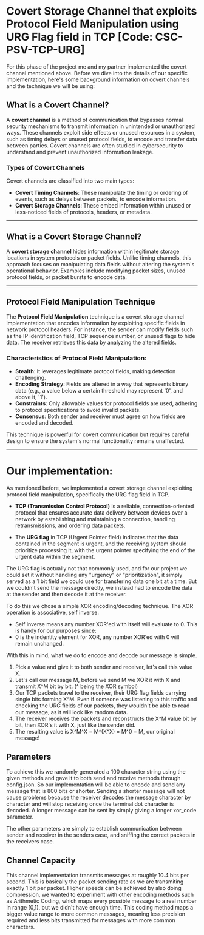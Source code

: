 # Covert Storage Channel that exploits Protocol Field Manipulation using URG Flag field in TCP [Code: CSC-PSV-TCP-URG]

For this phase of the project me and my partner implemented the covert channel mentioned above. Before we dive into the details of our specific implementation, here's some background information on covert channels and the technique we will be using:

## What is a Covert Channel?
A **covert channel** is a method of communication that bypasses normal security mechanisms to transmit information in unintended or unauthorized ways. These channels exploit side effects or unused resources in a system, such as timing delays or unused protocol fields, to encode and transfer data between parties. Covert channels are often studied in cybersecurity to understand and prevent unauthorized information leakage.

### Types of Covert Channels
Covert channels are classified into two main types:
- **Covert Timing Channels**: These manipulate the timing or ordering of events, such as delays between packets, to encode information.
- **Covert Storage Channels**: These embed information within unused or less-noticed fields of protocols, headers, or metadata.

---

## What is a Covert Storage Channel?
A **covert storage channel** hides information within legitimate storage locations in system protocols or packet fields. Unlike timing channels, this approach focuses on manipulating data fields without altering the system's operational behavior. Examples include modifying packet sizes, unused protocol fields, or packet bursts to encode data.

---

## Protocol Field Manipulation Technique
The **Protocol Field Manipulation** technique is a covert storage channel implementation that encodes information by exploiting specific fields in network protocol headers. For instance, the sender can modify fields such as the IP identification field, TCP sequence number, or unused flags to hide data. The receiver retrieves this data by analyzing the altered fields.

### Characteristics of Protocol Field Manipulation:
- **Stealth**: It leverages legitimate protocol fields, making detection challenging.
- **Encoding Strategy**: Fields are altered in a way that represents binary data (e.g., a value below a certain threshold may represent '0', and above it, '1').
- **Constraints**: Only allowable values for protocol fields are used, adhering to protocol specifications to avoid invalid packets.
- **Consensus**: Both sender and receiver must agree on how fields are encoded and decoded.

This technique is powerful for covert communication but requires careful design to ensure the system's normal functionality remains unaffected.

---

# Our implementation:
As mentioned before, we implemented a covert storage channel exploiting protocol field manipulation, specifically the URG flag field in TCP.

- **TCP (Transmission Control Protocol)** is a reliable, connection-oriented protocol that ensures accurate data delivery between devices over a network by establishing and maintaining a connection, handling retransmissions, and ordering data packets.

- The **URG flag** in TCP (Urgent Pointer field) indicates that the data contained in the segment is urgent, and the receiving system should prioritize processing it, with the urgent pointer specifying the end of the urgent data within the segment.

The URG flag is actually not that commonly used, and for our project we could set it without handling any "urgency" or "prioritization", it simply served as a 1 bit field we could use for transfering data one bit at a time. But we couldn't send the message directly, we instead had to encode the data at the sender and then decode it at the receiver.

To do this we chose a simple XOR encoding/decoding technique. The XOR operation is associative, self inverse.
- Self inverse means any number XOR'ed with itself will evaluate to 0.
This is handy for our purposes since:
- 0 is the indentity element for XOR, any number XOR'ed with 0 will remain unchanged.

With this in mind, what we do to encode and decode our message is simple.
1. Pick a value and give it to both sender and receiver, let's call this value X.
2. Let's call our message M, before we send M we XOR it with X and transmit X^M bit by bit. (^ being the XOR symbol)
3. Our TCP packets travel to the receiver, their URG flag fields carrying single bits forming X^M. Even if someone was listening to this traffic and checking the URG fields of our packets, they wouldn't be able to read our message, as it will look like random data.
4. The receiver receives the packets and reconstructs the X^M value bit by bit, then XOR's it with X, just like the sender did.
5. The resulting value is X^M^X = M^(X^X) = M^0 = M, our original message!

## Parameters
To achieve this we randomly generated a 100 character string using the given methods and gave it to both send and receive methods through config.json. So our implementation will be able to encode and send any message that is 800 bits or shorter. Sending a shorter message will not cause problems because the receiver decodes the message character by character and will stop receiving once the terminal dot character is decoded. A longer message can be sent by simply giving a longer xor_code parameter.

The other parameters are simply to establish communication between sender and receiver in the senders case, and sniffing the correct packets in the receivers case.

## Channel Capacity
This channel implementation transmits messages at roughly 10.4 bits per second. This is basically the packet sending rate as we are transmiting exactly 1 bit per packet. Higher speeds can be achieved by also doing compression, we wanted to experiment with other encoding methods such as Arithmetic Coding, which maps every possible message to a real number in range [0,1), but we didn't have enough time. This coding method maps a bigger value range to more common messages, meaning less precision required and less bits transmitted for messages with more common characters.